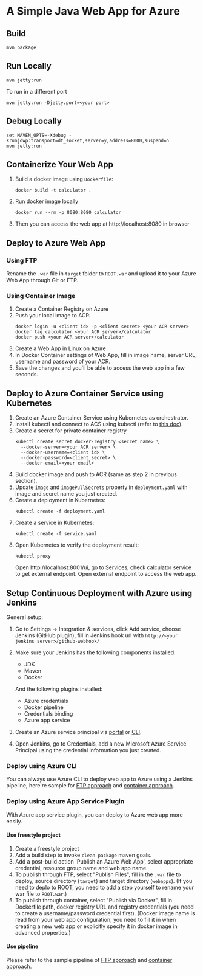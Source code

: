 # A Simple Java Web App for Azure

## Build
```shell
mvn package
```

## Run Locally
```shell
mvn jetty:run
```
To run in a different port
```shell
mvn jetty:run -Djetty.port=<your port>
```

## Debug Locally
```shell
set MAVEN_OPTS=-Xdebug -Xrunjdwp:transport=dt_socket,server=y,address=8000,suspend=n
mvn jetty:run
```

## Containerize Your Web App
1. Build a docker image using `Dockerfile`:
   ```
   docker build -t calculator .
   ```
2. Run docker image locally
   ```
   docker run --rm -p 8080:8080 calculator
   ```
3. Then you can access the web app at http://localhost:8080 in browser

## Deploy to Azure Web App

### Using FTP
Rename the `.war` file in `target` folder to `ROOT.war` and upload it to your Azure Web App through Git or FTP.

### Using Container Image
1. Create a Container Registry on Azure
2. Push your local image to ACR:
   ```
   docker login -u <client id> -p <client secret> <your ACR server>
   docker tag calculator <your ACR server>/calculator
   docker push <your ACR server>/calculator
   ```
3. Create a Web App in Linux on Azure
4. In Docker Container settings of Web App, fill in image name, server URL, username and password of your ACR.
5. Save the changes and you'll be able to access the web app in a few seconds.

## Deploy to Azure Container Service using Kubernetes
1. Create an Azure Container Service using Kubernetes as orchestrator.
2. Install kubectl and connect to ACS using kubectl (refer to [this doc](https://docs.microsoft.com/en-us/azure/container-service/container-service-tutorial-kubernetes-deploy-cluster)).
3. Create a secret for private container registry
   ```
   kubectl create secret docker-registry <secret name> \
     --docker-server=<your ACR server> \
     --docker-username=<client id> \
     --docker-password=<client secret> \
     --docker-email=<your email>
   ```
4. Build docker image and push to ACR (same as step 2 in previous section).
5. Update `image` and `imagePullSecrets` property in `deployment.yaml` with image and secret name you just created.
6. Create a deployment in Kubernetes:
   ```
   kubectl create -f deployment.yaml
   ```
7. Create a service in Kubernetes:
   ```
   kubectl create -f service.yaml
   ```
8. Open Kubernetes to verify the deployment result:
   ```
   kubectl proxy
   ```
   Open http://localhost:8001/ui, go to Services, check calculator service to get external endpoint.
   Open external endpoint to access the web app.

## Setup Continuous Deployment with Azure using Jenkins
General setup:
1. Go to Settings -> Integration & services, click Add service, choose Jenkins (GitHub plugin), fill in Jenkins hook url with `http://<your jenkins server>/github-webhook/`
2. Make sure your Jenkins has the following components installed:
   * JDK
   * Maven
   * Docker

   And the following plugins installed:
   * Azure credentials
   * Docker pipeline
   * Credentials binding
   * Azure app service
3. Create an Azure service principal via [portal](https://docs.microsoft.com/en-us/azure/azure-resource-manager/resource-group-create-service-principal-portal) or [CLI](https://docs.microsoft.com/en-us/cli/azure/create-an-azure-service-principal-azure-cli?toc=%2fazure%2fazure-resource-manager%2ftoc.json).
4. Open Jenkins, go to Credentials, add a new Microsoft Azure Service Principal using the credential information you just created.

### Deploy using Azure CLI
You can always use Azure CLI to deploy web app to Azure using a Jenkins pipeline, here're sample for [FTP approach](Jenkinsfile_ftp_azcli) and [container approach](Jenkinsfile_container_azcli).

### Deploy using Azure App Service Plugin
With Azure app service plugin, you can deploy to Azure web app more easily.

#### Use freestyle project
1. Create a freestyle project
2. Add a build step to invoke `clean package` maven goals.
3. Add a post-build action 'Publish an Azure Web App', select appropriate credential, resource group name and web app name.
4. To publish through FTP, select "Publish Files", fill in the `.war` file to deploy, source directory (`target`) and target directory (`webapps`). (If you need to deplo to ROOT, you need to add a step yourself to rename your war file to `ROOT.war`.)
5. To publish through container, select "Publish via Docker", fill in Dockerfile path, docker registry URL and registry credentials (you need to create a username/password credential first). (Docker image name is read from your web app configuration, you need to fill it in when creating a new web app or explicitly specify it in docker image in advanced properties.)

#### Use pipeline
Please refer to the sample pipeline of [FTP approach](Jenkinsfile_ftp_plugin) and [container approach](Jenkinsfile_container_plugin).
